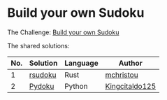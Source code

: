 
# Build your own Sudoku

The Challenge: [Build your own Sudoku](https://codingchallenges.fyi/challenges/challenge-sudoku)

The shared solutions:

| No. | Solution                                           | Language | Author                                              |
|-----|----------------------------------------------------|----------|-----------------------------------------------------|
| 1   | [rsudoku](https://github.com/mchristou/rsudoku)    | Rust     | [mchristou](https://github.com/mchristou)           |
| 2   | [Pydoku](https://github.com/Kingcitaldo125/Pydoku) | Python   | [Kingcitaldo125](https://github.com/Kingcitaldo125) |
